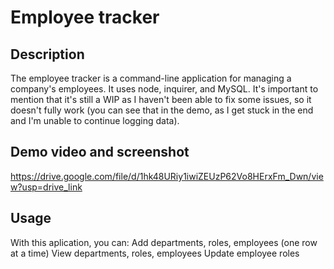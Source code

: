 # Employee tracker

## Description
The employee tracker is a command-line application for managing a company's employees. It uses node, inquirer, and MySQL.
It's important to mention that it's still a WIP as I haven't been able to fix some issues, so it doesn't fully work (you can see that in the demo, as I get stuck in the end and I'm unable to continue logging data). 


## Demo video and screenshot
https://drive.google.com/file/d/1hk48URiy1iwiZEUzP62Vo8HErxFm_Dwn/view?usp=drive_link


## Usage
With this aplication, you can: 
Add departments, roles, employees (one row at a time)
View departments, roles, employees
Update employee roles

